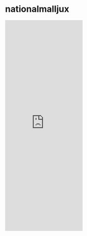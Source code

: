 # nationalmalljux

<HTML>
<TITLE>NATIONAL MALL JUXTAPOSE</TITLE>
<BODY>
	<iframe frameborder="0" class="juxtapose" width="50%" height="683" src="https://cdn.knightlab.com/libs/juxtapose/latest/embed/index.html?uid=6f8fde0c-36ba-11ec-abb7-b9a7ff2ee17c"></iframe>
</BODY>

</HTML> 
